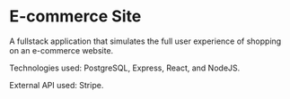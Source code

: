 # E-commerce Site

A fullstack application that simulates the full user experience of shopping on an e-commerce website.

Technologies used: PostgreSQL, Express, React, and NodeJS.  

External API used: Stripe.
